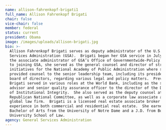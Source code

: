 ```yaml
---
name: allison-fahrenkopf-brigati1
full_name: Allison Fahrenkopf Brigati
chair: false
vice-chair: false
member: federal
status: current
president: Obama
image: /images/uploads/allison-brigati.jpg
bio: >-
  Allison Fahrenkopf Brigati serves as deputy administrator of the U.S. General
  Services Administration (GSA).  Brigati began her GSA service in July 2017 as
  the associate administrator of GSA’s Office of Governmentwide-Policy.  Prior
  to joining GSA, she served as the general counsel and director of strategic
  initiatives for the National Academy of Public Administration where she
  provided counsel to the senior leadership team, including its president and
  board of directors, regarding various legal and policy matters.  Previously,
  Brigati served in various roles at the World Bank, including as the senior
  advisor and senior quality assurance officer to the director of the Department
  of Institutional Integrity.  She also served as the deputy counsel at the
  Republican National Committee, as well as a corporate law associate at a
  global law firm.  Brigati is a licensed real estate associate broker with
  experience in both commercial and residential real estate.  She earned a
  Bachelor of Arts from the University of Notre Dame and a J.D. from Boston
  University School of Law.
agency: General Services Administration
---
```


